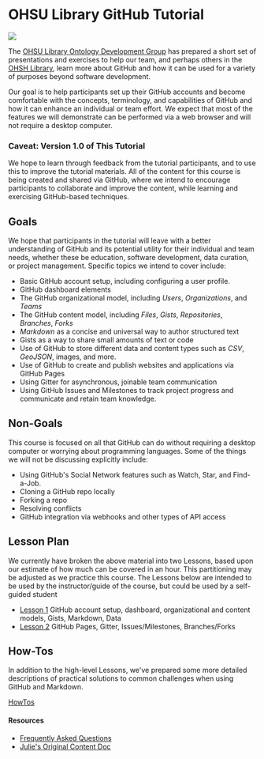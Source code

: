 # OHSU Library GitHub Tutorial

![](http://www.ohsu.edu/xd/assets/img/content/touch-icon.png)

The [OHSU Library Ontology Development Group](http://www.ohsu.edu/xd/education/library/about/departments/ontology/) has prepared a short set of presentations and exercises to help our team, and perhaps others in the [OHSH Library](http://www.ohsu.edu/xd/education/library/), learn more about GitHub and how it can be used for a variety of purposes beyond software development.

Our goal is to help participants set up their GitHub accounts and become comfortable with the concepts, terminology, and capabilities of GitHub and how it can enhance an individual or team effort. We expect that most of the features we will demonstrate can be performed via a web browser and will not require a desktop computer.

### Caveat: Version 1.0 of This Tutorial

We hope to learn through feedback from the tutorial participants, and to use this to improve the tutorial materials. All of the content for this course is being created and shared via GitHub, where we intend to encourage participants to collaborate and improve the content, while learning and exercising GitHub-based techniques.

## Goals

We hope that participants in the tutorial will leave with a better understanding of GitHub and its potential utility for their individual and team needs, whether these be education, software development, data curation, or project management. Specific topics we intend to cover include:

- Basic GitHub account setup, including configuring a user profile.
- GitHub dashboard elements
- The GitHub organizational model, including *Users*, *Organizations*, and *Teams*
- The GitHub content model, including *Files*, *Gists*, *Repositories*, *Branches*, *Forks*
- *Markdown* as a concise and universal way to author structured text
- Gists as a way to share small amounts of text or code
- Use of GitHub to store different data and content types such as *CSV*, *GeoJSON*, images, and more.
- Use of GitHub to create and publish websites and applications via GitHub Pages
- Using Gitter for asynchronous, joinable team communication
- Using GitHub Issues and Milestones to track project progress and communicate and retain team knowledge.


## Non-Goals

This course is focused on all that GitHub can do without requiring a desktop computer or worrying about programming languages. Some of the things we will not be discussing explicitly include:

- Using GitHub's Social Network features such as Watch, Star, and Find-a-Job.
- Cloning a GitHub repo locally
- Forking a repo
- Resolving conflicts
- GitHub integration via webhooks and other types of API access

## Lesson Plan

We currently have broken the above material into two Lessons, based upon our estimate of how much can be covered in an hour. This partitioning may be adjusted as we practice this course. The Lessons below are intended to be used by the instructor/guide of the course, but could be used by a self-guided student

- [Lesson 1](lessons/Lesson1) GitHub account setup, dashboard, organizational and content models, Gists, Markdown, Data
- [Lesson 2](lessons/Lesson2) GitHub Pages, Gitter, Issues/Milestones, Branches/Forks

## How-Tos

In addition to the high-level Lessons, we've prepared some more detailed descriptions of practical solutions to common challenges when using GitHub and Markdown.

[HowTos](howto)

#### Resources

- [Frequently Asked Questions](FAQ)
- [Julie's Original Content Doc](content)
